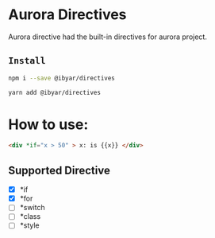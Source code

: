 # Aurora Directives

Aurora directive had the built-in directives for aurora project.

## `Install`

``` bash
npm i --save @ibyar/directives
```

``` bash
yarn add @ibyar/directives
```

# How to use:

```html
<div *if="x > 50" > x: is {{x}} </div>
```

## Supported Directive

- [x] *if
- [x] *for
- [ ] *switch
- [ ] *class
- [ ] *style
